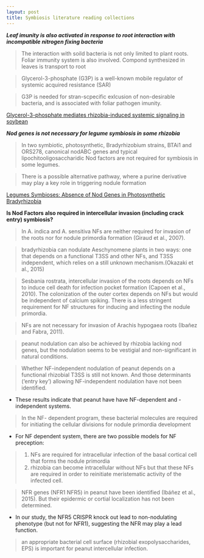 ```yaml
---
layout: post
title: Symbiosis literature reading collections
---
```



_**Leaf imunity is also activated in response to root interaction with incompatible nitrogen fixing bacteria**_

>The interaction with soild bacteria is not only limited to plant roots. Foliar immunity system is also involved. Compond synthesized in leaves is transport to root

>Glycerol-3-phosphate (G3P) is a well-known mobile regulator of systemic acquired resistance (SAR)

>G3P is needed for stran-scpecific exlcusion of non-desirable bacteria, and is associated with foliar pathogen imunity.

[Glycerol-3-phosphate mediates rhizobia-induced systemic signaling in soybean](https://www.nature.com/articles/s41467-019-13318-8)


**_Nod genes is not necessary for legume symbiosis in some rhizobia_**

>In two symbiotic, photosynthetic, Bradyrhizobium strains, BTAi1 and ORS278, canonical nodABC genes and typical lipochitooligosaccharidic Nod factors are not required for symbiosis in some legumes.

>There is a possible alternative pathway, where a purine derivative may play a key role in triggering nodule formation

[Legumes Symbioses: Absence of Nod Genes in Photosynthetic Bradyrhizobia](https://science.sciencemag.org/content/316/5829/1307.long)

**__Is Nod Factors also required in intercellular invasion (including crack entry) symbiosis?__**

>In A. indica and A. sensitiva NFs are neither required for invasion of the roots nor for nodule primordia formation (Giraud et al., 2007).

>bradyrhizobia can nodulate Aeschynomene plants in two ways: one that depends on a functional T3SS and other NFs, and T3SS independent, which relies on a still unknown mechanism.(Okazaki et al., 2015)

>Sesbania rostrata, intercellular invasion of the roots depends on NFs to induce cell death for infection pocket formation (Capoen et al., 2010). 
> The colonization of the outer cortex depends on NFs but would be independent of calcium spiking. 
>There is a less stringent requirement for NF structures for inducing and infecting the nodule primordia.

>NFs are not necessary for invasion of Arachis hypogaea roots (Ibañez and Fabra, 2011).


>peanut nodulation can also be achieved by rhizobia lacking nod genes, but the nodulation seems to be vestigial and non-significant in natural conditions.

>Whether NF-independent nodulation of peanut depends on a functional rhizobial T3SS is still not known. And those determinants (‘entry key’) allowing NF-independent nodulation have not been identified.

* These results indicate that peanut have have NF-dependent and -independent systems. 
>In the NF- dependent program, these bacterial molecules are required for initiating the cellular divisions for nodule primordia development

* For NF dependent system, there are two possible models for NF preception:
>1. NFs are required for intracellular infection of the basal cortical cell that forms the nodule primordia
>2. rhizobia can become intracellular without NFs but that these NFs are required in order to reinitiate meristematic activity of the infected cell.

> NFR genes (NFR1 NFR5) in peanut have been identified (Ibáñez et al., 2015). But their epidermic or cortial localization has not been determined. 

* In our study, the NFR5 CRISPR knock out lead to non-nodulating phenotype (but not for NFR1), suggesting the NFR may play a lead function.

>an appropriate bacterial cell surface (rhizobial exopolysaccharides, EPS) is important for peanut intercellular infection.

